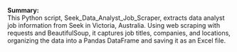 <b>Summary:</b><br>
This Python script, Seek_Data_Analyst_Job_Scraper, extracts data analyst job information from Seek in Victoria, Australia. Using web scraping with requests and BeautifulSoup, it captures job titles, companies, and locations, organizing the data into a Pandas DataFrame and saving it as an Excel file.
